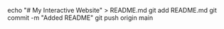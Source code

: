 echo "# My Interactive Website" > README.md
git add README.md
git commit -m "Added README"
git push origin main
